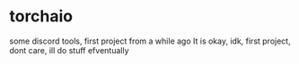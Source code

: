 # torchaio
some discord tools, first project from a while ago
It is okay, idk, first project, dont care, ill do stuff efventually
